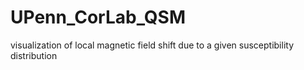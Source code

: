 # UPenn_CorLab_QSM
visualization of local magnetic field shift due to a given susceptibility distribution 
